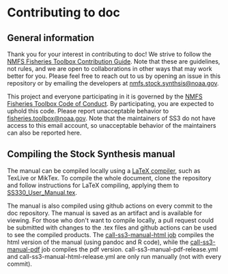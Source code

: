 # Contributing to doc

## General information
Thank you for your interest in contributing to doc! We strive to follow the [NMFS Fisheries Toolbox Contribution Guide](https://github.com/nmfs-fish-tools/Resources/blob/master/CONTRIBUTING.md). Note that these are guidelines, not rules, and we are open to collaborations in other ways that may work better for you. Please feel free to reach out to us by opening an issue in this repository or by emailing the developers at nmfs.stock.synthsis@noaa.gov.

This project and everyone participating in it is governed by the [NMFS Fisheries Toolbox Code of Conduct](https://github.com/nmfs-fish-tools/Resources/blob/master/CODE_OF_CONDUCT.md). By participating, you are expected to uphold this code. Please report unacceptable behavior to [fisheries.toolbox@noaa.gov](mailto:fisheries.toolbox@noaa.gov). Note that the maintainers of SS3 do not have access to this email account, so unacceptable behavior of the maintainers can also be reported here.

## Compiling the Stock Synthesis manual

The manual can be compiled locally using a [LaTeX compiler](https://www.overleaf.com/learn/latex/Choosing_a_LaTeX_Compiler), such as TexLive or MikTex. To compile the whole document, clone the repository and follow instructions for LaTeX compiling, applying them to [SS330_User_Manual.tex](https://github.com/nmfs-stock-synthesis/doc).

The manual is also compiled using github actions on every commit to the doc repository. The manual is saved as an artifact and is available for viewing. For those who don't want to compile locally, a pull request could be submitted with changes to the .tex files and github actions can be used to see the compiled products. The [call-ss3-manual-html job](https://github.com/nmfs-stock-synthesis/doc/blob/main/.github/workflows/call-ss3-manual-html.yml) compiles the html version of the manual (using pandoc and R code), while the [call-ss3-manual-pdf](https://github.com/nmfs-stock-synthesis/doc/blob/main/.github/workflows/call-ss3-manual-pdf.yml) job compiles the pdf version. call-ss3-manual-pdf-release.yml and call-ss3-manual-html-release.yml are only run manually (not with every commit).
